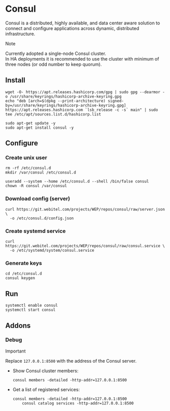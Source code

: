 # Consul

Consul is a distributed, highly available, and data center aware solution to connect and configure 
applications across dynamic, distributed infrastructure.

> [!NOTE]
> Currently adopted a single-node Consul cluster.  
> In HA deployments it is recommended to use the cluster with minimum of three nodes (or odd number to keep quorum).

## Install
```shell
wget -O- https://apt.releases.hashicorp.com/gpg | sudo gpg --dearmor -o /usr/share/keyrings/hashicorp-archive-keyring.gpg
echo "deb [arch=$(dpkg --print-architecture) signed-by=/usr/share/keyrings/hashicorp-archive-keyring.gpg] https://apt.releases.hashicorp.com `lsb_release -c -s` main" | sudo tee /etc/apt/sources.list.d/hashicorp.list

sudo apt-get update -y
sudo apt-get install consul -y
```

## Configure

### Create unix user
```shell
rm -rf /etc/consul.d
mkdir /var/consul /etc/consul.d

useradd --system --home /etc/consul.d --shell /bin/false consul
chown -R consul /var/consul
```

### Download config (server)
```shell
curl https://git.webitel.com/projects/WEP/repos/consul/raw/server.json \
  -o /etc/consul.d/config.json
```

### Create systemd service
```shell
curl https://git.webitel.com/projects/WEP/repos/consul/raw/consul.service \
  -o /etc/systemd/system/consul.service
```

### Generate keys
```shell
cd /etc/consul.d
consul keygen
```

## Run
```shell
systemctl enable consul
systemctl start consul
```

## Addons

### Debug

> [!IMPORTANT]
> Replace `127.0.0.1:8500` with the address of the Consul server.

- Show Consul cluster members:
    ```shell
    consul members -detailed -http-addr=127.0.0.1:8500
    ```

- Get a list of registered services:
    ```shell
    consul members -detailed -http-addr=127.0.0.1:8500
        consul catalog services -http-addr=127.0.0.1:8500
    ```
    